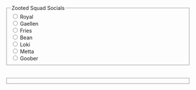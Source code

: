 <fieldset>
    <legend>Zooted Squad Socials</legend>
    <input type="radio" id="royal" name="nerd" value="R">
    <label for="royal">Royal</label><br />
    <input type="radio" id="gaellen" name="nerd" value="Ga">
    <label for="gaellen">Gaellen</label><br />
    <input type="radio" id="fries" name="nerd" value="F">
    <label for="fries">Fries</label><br />
    <input type="radio" id="bean" name="nerd" value="B">
    <label for="bean">Bean</label><br />
    <input type="radio" id="loki" name="nerd" value="L">
    <label for="loki">Loki</label><br />
    <input type="radio" id="metta" name="nerd" value="M">
    <label for="metta">Metta</label><br />
    <input type="radio" id="goober" name="nerd" value="Go">
    <label for="goober">Goober</label><br />
</fieldset>
<br />
<br />
<fieldset>
<hl>